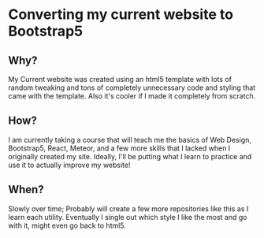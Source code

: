 # Converting my current website to Bootstrap5

## Why?
My Current website was created using an html5 template with lots of random tweaking
and tons of completely unnecessary code and styling that came with the template.
Also it's cooler if I made it completely from scratch.

## How?
I am currently taking a course that will teach me the basics of Web Design, Bootstrap5, React,
Meteor, and a few more skills that I lacked when I originally created my site. Ideally, I'll be
putting what I learn to practice and use it to actually improve my website!

## When?
Slowly over time; Probably will create a few more repositories like this as I learn each utility.
Eventually I single out which style I like the most and go with it, might even go back to html5.

